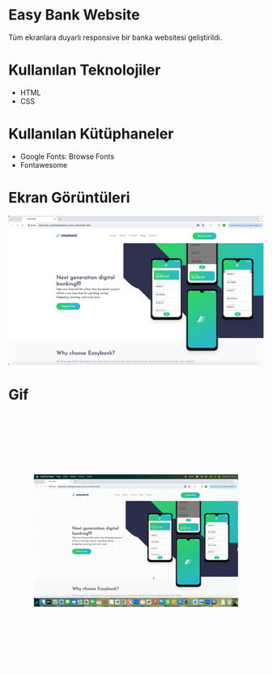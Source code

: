 # Easy Bank Website
 Tüm ekranlara duyarlı responsive bir banka websitesi geliştirildi.

# Kullanılan Teknolojiler
- HTML
- CSS

# Kullanılan Kütüphaneler
- Google Fonts: Browse Fonts
- Fontawesome

# Ekran Görüntüleri
![](images/screen.png)

# Gif
![](images/screen.gif)
